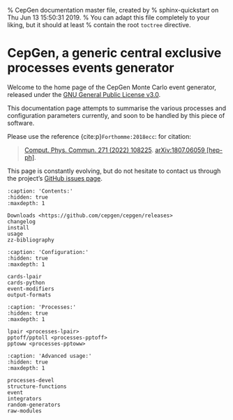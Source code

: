 % CepGen documentation master file, created by
% sphinx-quickstart on Thu Jun 13 15:50:31 2019.
% You can adapt this file completely to your liking, but it should at least
% contain the root `toctree` directive.

# CepGen, a generic central exclusive processes events generator

Welcome to the home page of the CepGen Monte Carlo event generator, released under the [GNU General Public License v3.0](https://www.gnu.org/licenses/gpl-3.0.en.html).

This documentation page attempts to summarise the various processes and configuration parameters currently, and soon to be handled by this piece of software.

Please use the reference {cite:p}`Forthomme:2018ecc`: for citation:

> [Comput. Phys. Commun. 271 (2022) 108225](https://doi.org/10.1016/j.cpc.2021.108225). [arXiv:1807.06059 \[hep-ph\]](https://arxiv.org/abs/1808.06059).

This page is constantly evolving, but do not hesitate to contact us through the project’s [GitHub issues page](https://github.com/cepgen/cepgen/issues).

```{toctree}
:caption: 'Contents:'
:hidden: true
:maxdepth: 1

Downloads <https://github.com/cepgen/cepgen/releases>
changelog
install
usage
zz-bibliography
```

```{toctree}
:caption: 'Configuration:'
:hidden: true
:maxdepth: 1

cards-lpair
cards-python
event-modifiers
output-formats
```

```{toctree}
:caption: 'Processes:'
:hidden: true
:maxdepth: 1

lpair <processes-lpair>
pptoff/pptoll <processes-pptoff>
pptoww <processes-pptoww>
```

```{toctree}
:caption: 'Advanced usage:'
:hidden: true
:maxdepth: 1

processes-devel
structure-functions
event
integrators
random-generators
raw-modules
```
